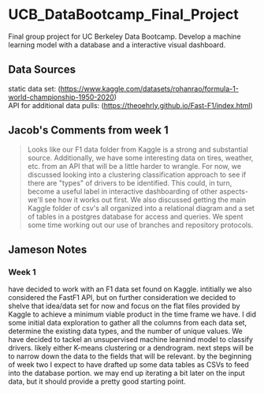 # UCB_DataBootcamp_Final_Project
Final group project for UC Berkeley Data Bootcamp. Develop a machine learning model with a database and a interactive visual dashboard. 

## Data Sources
static data set: (https://www.kaggle.com/datasets/rohanrao/formula-1-world-championship-1950-2020)  
API for additional data pulls:
(https://theoehrly.github.io/Fast-F1/index.html)

## Jacob's Comments from week 1
>Looks like our F1 data folder from Kaggle is a strong and substantial source.  Additionally, we have some interesting data on tires, weather, etc. from an API that will be a little harder to wrangle.  For now, we discussed looking into a clustering classification approach to see if there are "types" of drivers to be identified. This could, in turn, become a useful label in interactive dashboarding of other aspects- we'll see how it works out first.  We also discussed getting the main Kaggle folder of csv's all organized into a relational diagram and a set of tables in a postgres database for access and queries.  We spent some time working out our use of branches and repository protocols.


## Jameson Notes
### Week 1
have decided to work with an F1 data set found on Kaggle. intitially we also considered the FastF1 API, but on further consideration we decided to shelve that idea/data set for now and focus on the flat files provided by Kaggle to achieve a minimum viable product in the time frame we have. 
I did some initial data exploration to gather all the columns from each data set, determine the existing data types, and the number of unique values. 
We have decided to tackel an unsupervised machine learnind model to classify drivers. likely either K-means clustering or a dendrogram.
next steps will be to narrow down the data to the fields that will be relevant. by the beginning of week two I expect to have drafted up some data tables as CSVs to feed into the database portion. we may end up iterating a bit later on the input data, but it should provide a pretty good starting point. 